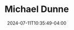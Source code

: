 ---
title: Michael Dunne
date: 2024-07-11T10:35:49-04:00
featured_image: Michael-Dunne.webp
featured_image_attr: 
featured_image_attr_link: 
featured_image_alt: Headshot of Michael Dunne
featured_image_caption: Headshot of Michael Dunne
Socials:
  Facebook: 
  Twitter: 
  Instagram: 
  LinkedIn: 
  IBDB: 
  IMDb:
  Website: 
---